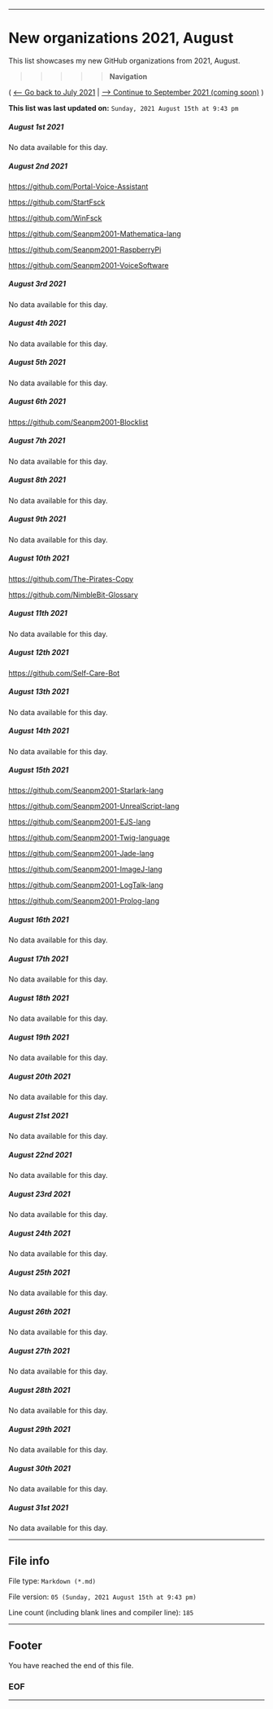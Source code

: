 
***

# New organizations 2021, August

This list showcases my new GitHub organizations from 2021, August.

> > > > > **Navigation**

( [<-- Go back to July 2021](/NewOrgs/2021/July/README.md) | [ --> Continue to September 2021 (coming soon)](/NewOrgs/2021/September/README.md) )

**This list was last updated on:** `Sunday, 2021 August 15th at 9:43 pm`

<!-- ##### LIST !-->

##### August 1st 2021

No data available for this day.

##### August 2nd 2021

https://github.com/Portal-Voice-Assistant

https://github.com/StartFsck

https://github.com/WinFsck

https://github.com/Seanpm2001-Mathematica-lang

https://github.com/Seanpm2001-RaspberryPi

https://github.com/Seanpm2001-VoiceSoftware

##### August 3rd 2021

No data available for this day.

##### August 4th 2021

No data available for this day.

##### August 5th 2021

No data available for this day.

##### August 6th 2021

https://github.com/Seanpm2001-Blocklist

##### August 7th 2021

No data available for this day.

##### August 8th 2021

No data available for this day.

##### August 9th 2021

No data available for this day.

##### August 10th 2021

https://github.com/The-Pirates-Copy

https://github.com/NimbleBit-Glossary

##### August 11th 2021

No data available for this day.

##### August 12th 2021

https://github.com/Self-Care-Bot

##### August 13th 2021

No data available for this day.

##### August 14th 2021

No data available for this day.

##### August 15th 2021

https://github.com/Seanpm2001-Starlark-lang

https://github.com/Seanpm2001-UnrealScript-lang

https://github.com/Seanpm2001-EJS-lang

https://github.com/Seanpm2001-Twig-language

https://github.com/Seanpm2001-Jade-lang

https://github.com/Seanpm2001-ImageJ-lang

https://github.com/Seanpm2001-LogTalk-lang

https://github.com/Seanpm2001-Prolog-lang

##### August 16th 2021

No data available for this day.

##### August 17th 2021

No data available for this day.

##### August 18th 2021

No data available for this day.

##### August 19th 2021

No data available for this day.

##### August 20th 2021

No data available for this day.

##### August 21st 2021

No data available for this day.

##### August 22nd 2021

No data available for this day.

##### August 23rd 2021

No data available for this day.

##### August 24th 2021

No data available for this day.

##### August 25th 2021

No data available for this day.

##### August 26th 2021

No data available for this day.

##### August 27th 2021

No data available for this day.

##### August 28th 2021

No data available for this day.

##### August 29th 2021

No data available for this day.

##### August 30th 2021

No data available for this day.

##### August 31st 2021

No data available for this day.

***

## File info

File type: `Markdown (*.md)`

File version: `05 (Sunday, 2021 August 15th at 9:43 pm)`

Line count (including blank lines and compiler line): `185`

***

## Footer

You have reached the end of this file.

### EOF

***
